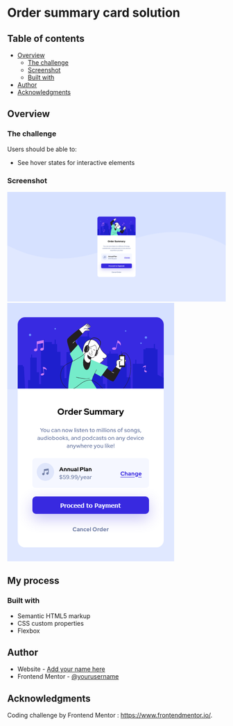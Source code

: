 # Order summary card solution

## Table of contents

- [Overview](#overview)
  - [The challenge](#the-challenge)
  - [Screenshot](#screenshot)
  - [Built with](#built-with)
- [Author](#author)
- [Acknowledgments](#acknowledgments)

## Overview

### The challenge

Users should be able to:

- See hover states for interactive elements

### Screenshot

![](./Screenshot%20Order%20summary%20card%20desktop.png)
![](./Screenshot%20Order%20summary%20card%20mobile.png)


## My process

### Built with

- Semantic HTML5 markup
- CSS custom properties
- Flexbox
## Author

- Website - [Add your name here](https://github.com/salih-kv)
- Frontend Mentor - [@yourusername](https://www.frontendmentor.io/profile/salih-kv)

## Acknowledgments

Coding challenge by Frontend Mentor : https://www.frontendmentor.io/.